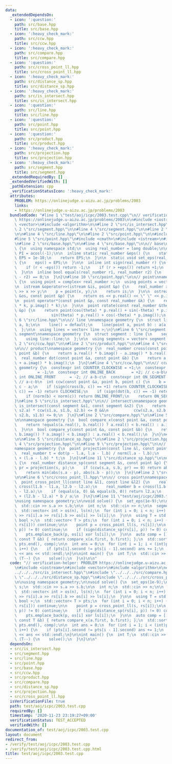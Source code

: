 ```yaml
---
data:
  _extendedDependsOn:
  - icon: ':question:'
    path: src/base.hpp
    title: src/base.hpp
  - icon: ':heavy_check_mark:'
    path: src/ccw.hpp
    title: src/ccw.hpp
  - icon: ':heavy_check_mark:'
    path: src/compare.hpp
    title: src/compare.hpp
  - icon: ':question:'
    path: src/cross_point_ll.hpp
    title: src/cross_point_ll.hpp
  - icon: ':heavy_check_mark:'
    path: src/distance_sp.hpp
    title: src/distance_sp.hpp
  - icon: ':heavy_check_mark:'
    path: src/is_intersect.hpp
    title: src/is_intersect.hpp
  - icon: ':question:'
    path: src/line.hpp
    title: src/line.hpp
  - icon: ':question:'
    path: src/point.hpp
    title: src/point.hpp
  - icon: ':question:'
    path: src/product.hpp
    title: src/product.hpp
  - icon: ':heavy_check_mark:'
    path: src/projection.hpp
    title: src/projection.hpp
  - icon: ':heavy_check_mark:'
    path: src/segment.hpp
    title: src/segment.hpp
  _extendedRequiredBy: []
  _extendedVerifiedWith: []
  _pathExtension: cpp
  _verificationStatusIcon: ':heavy_check_mark:'
  attributes:
    PROBLEM: https://onlinejudge.u-aizu.ac.jp/problems/2003
    links:
    - https://onlinejudge.u-aizu.ac.jp/problems/2003
  bundledCode: "#line 1 \"test/aoj/icpc/2003.test.cpp\"\n// verification-helper: PROBLEM\
    \ https://onlinejudge.u-aizu.ac.jp/problems/2003\n\n#include <iostream>\n#include\
    \ <vector>\n#include <algorithm>\n\n#line 2 \"src/is_intersect.hpp\"\n\n#line\
    \ 2 \"src/segment.hpp\"\n\n#line 4 \"src/segment.hpp\"\n\n#line 2 \"src/line.hpp\"\
    \n\n#line 4 \"src/line.hpp\"\n\n#line 2 \"src/point.hpp\"\n\n#include <complex>\n\
    #line 5 \"src/point.hpp\"\n#include <cmath>\n#include <istream>\n#include <ostream>\n\
    \n#line 2 \"src/base.hpp\"\n\n#line 4 \"src/base.hpp\"\n\n// base\nnamespace geometry\
    \ {\n  using namespace std;\n  using real_number = long double;\n\n  const real_number\
    \ PI = acosl(-1);\n\n  inline static real_number &eps() {\n    static real_number\
    \ EPS = 1e-10;\n    return EPS;\n  }\n\n  static void set_eps(real_number EPS)\
    \ {\n    eps() = EPS;\n  }\n\n  inline int sign(real_number r) {\n    set_eps(1e-10);\n\
    \    if (r < -eps()) return -1;\n    if (r > +eps()) return +1;\n    return 0;\n\
    \  }\n\n  inline bool equals(real_number r1, real_number r2) {\n    return sign(r1\
    \ - r2) == 0;\n  }\n}\n#line 10 \"src/point.hpp\"\n\n// point\nnamespace geometry\
    \ {\n  using point = complex< real_number >;\n  using points = vector< point >;\n\
    \n  istream &operator>>(istream &is, point &p) {\n    real_number x, y;\n    is\
    \ >> x >> y;\n    p = point(x, y);\n    return is;\n  }\n\n  ostream &operator<<(ostream\
    \ &os, const point &p) {\n    return os << p.real() << \" \" << p.imag();\n  }\n\
    \n  point operator*(const point &p, const real_number &k) {\n    return point(p.real()\
    \ * k, p.imag() * k);\n  }\n\n  point rotate(const real_number &theta, const point\
    \ &p) {\n    return point(cos(theta) * p.real() + sin(-theta) * p.imag(),\n  \
    \               sin(theta) * p.real() + cos(-theta) * p.imag());\n  }\n}\n#line\
    \ 6 \"src/line.hpp\"\n\n// line \nnamespace geometry {\n  struct line {\n    point\
    \ a, b;\n\n    line() = default;\n    line(point a, point b) : a(a), b(b) {}\n\
    \  };\n\n  using lines = vector< line >;\n}\n#line 6 \"src/segment.hpp\"\n\n//\
    \ segment\nnamespace geometry {\n  struct segment : line {\n    segment() = default;\n\
    \    using line::line;\n  };\n\n  using segments = vector< segment >;\n}\n#line\
    \ 2 \"src/ccw.hpp\"\n\n#line 2 \"src/product.hpp\"\n\n#line 4 \"src/product.hpp\"\
    \n\n// product\nnamespace geometry {\n  real_number cross(const point &a, const\
    \ point &b) {\n    return a.real() * b.imag() - a.imag() * b.real();\n  }\n\n\
    \  real_number dot(const point &a, const point &b) {\n    return a.real() * b.real()\
    \ + a.imag() * b.imag();\n  }\n}\n#line 4 \"src/ccw.hpp\"\n\n// ccw\nnamespace\
    \ geometry {\n  constexpr int COUNTER_CLOCKWISE = +1;\n  constexpr int CLOCKWISE\
    \         = -1;\n  constexpr int ONLINE_BACK       = +2; // c-a-b\n  constexpr\
    \ int ONLINE_FRONT      = -2; // a-b-c\n  constexpr int ON_SEGMENT        =  0;\
    \ // a-c-b\n  int ccw(const point &a, point b, point c) {\n    b = b - a, c =\
    \ c - a;\n    if (sign(cross(b, c)) == +1) return COUNTER_CLOCKWISE;\n    if (sign(cross(b,\
    \ c)) == -1) return CLOCKWISE;\n    if (sign(dot(b, c)) == -1) return ONLINE_BACK;\n\
    \    if (norm(b) < norm(c)) return ONLINE_FRONT;\n    return ON_SEGMENT;\n  }\n\
    }\n#line 5 \"src/is_intersect.hpp\"\n\n// intersect\nnamespace geometry {\n  bool\
    \ is_intersect(const segment &s1, const segment &s2) {\n    return ccw(s1.a, s1.b,\
    \ s2.a) * ccw(s1.a, s1.b, s2.b) <= 0 &&\n           ccw(s2.a, s2.b, s1.a) * ccw(s2.a,\
    \ s2.b, s1.b) <= 0;\n  }\n}\n#line 2 \"src/compare.hpp\"\n\n#line 5 \"src/compare.hpp\"\
    \n\nnamespace geometry {\n  bool compare_x(const point &a, const point &b) {\n\
    \    return !equals(a.real(), b.real()) ? a.real() < b.real() : a.imag() < b.imag();\n\
    \  }\n\n  bool compare_y(const point &a, const point &b) {\n    return !equals(a.imag(),\
    \ b.imag()) ? a.imag() < b.imag() : a.real() < b.real();\n  }\n}\n#line 2 \"src/distance_sp.hpp\"\
    \n\n#line 5 \"src/distance_sp.hpp\"\n\n#line 2 \"src/projection.hpp\"\n\n#line\
    \ 4 \"src/projection.hpp\"\n\n#line 9 \"src/projection.hpp\"\n\n// projection\n\
    namespace geometry {\n  point projection(const line &l, const point &p) {\n  \
    \  real_number t = dot(p - l.a, l.a - l.b) / norm(l.a - l.b);\n    return l.a\
    \ + (l.a - l.b) * t;\n  }\n}\n#line 11 \"src/distance_sp.hpp\"\n\nnamespace geometry\
    \ {\n  real_number distance_sp(const segment &s, const point &p) {\n    point\
    \ pr = projection(s, p);\n    if (ccw(s.a, s.b, pr) == 0) return abs(pr - p);\n\
    \    return min(abs(s.a - p), abs(s.b - p));\n  }\n}\n#line 2 \"src/cross_point_ll.hpp\"\
    \n\n#line 6 \"src/cross_point_ll.hpp\"\n\n// cross point\nnamespace geometry {\n\
    \  point cross_point_ll(const line &l1, const line &l2) {\n    real_number a =\
    \ cross(l1.b - l1.a, l2.b - l2.a);\n    real_number b = cross(l1.b - l1.a, l1.b\
    \ - l2.a);\n    if (equals(a, 0) && equals(b, 0)) return l2.a;\n    return l2.a\
    \ + (l2.b - l2.a) * b / a;\n  }\n}\n#line 11 \"test/aoj/icpc/2003.test.cpp\"\n\
    \nusing namespace geometry;\n\nvoid solve() {\n  set_eps(1e-9);\n\n  segment s;\n\
    \  std::cin >> s.a >> s.b;\n\n  int n;\n  std::cin >> n;\n\n  segments rs(n);\n\
    \  std::vector< int > os(n), ls(n);\n  for (int i = 0; i < n; i++) {\n    std::cin\
    \ >> rs[i].a >> rs[i].b >> os[i] >> ls[i];\n  }\n\n  using T = std::pair< point,\
    \ bool >;\n  std::vector< T > pts;\n  for (int i = 0; i < n; i++) {\n    if (!is_intersect(s,\
    \ rs[i])) continue;\n\n    point p = cross_point_ll(s, rs[i]);\n\n    if (sign(distance_sp(s,\
    \ p)) != 0) continue;\n    if (sign(distance_sp(rs[i], p)) != 0) continue;\n\n\
    \    pts.emplace_back(p, os[i] xor ls[i]);\n  }\n\n  auto comp = [](const T &a,\
    \ const T &b) { return compare_x(a.first, b.first); };\n  std::sort(pts.begin(),\
    \ pts.end(), comp);\n\n  int ans = 0;\n  for (int i = 1; i < (int)pts.size();\
    \ i++) {\n    if (pts[i].second != pts[i - 1].second) ans += 1;\n  }\n\n  std::cout\
    \ << ans << std::endl;\n}\n\nint main() {\n  int T;\n  std::cin >> T;\n\n  while\
    \ (T--) {\n    solve();\n  }\n}\n\n"
  code: "// verification-helper: PROBLEM https://onlinejudge.u-aizu.ac.jp/problems/2003\n\
    \n#include <iostream>\n#include <vector>\n#include <algorithm>\n\n#include \"\
    ../../../src/is_intersect.hpp\"\n#include \"../../../src/compare.hpp\"\n#include\
    \ \"../../../src/distance_sp.hpp\"\n#include \"../../../src/cross_point_ll.hpp\"\
    \n\nusing namespace geometry;\n\nvoid solve() {\n  set_eps(1e-9);\n\n  segment\
    \ s;\n  std::cin >> s.a >> s.b;\n\n  int n;\n  std::cin >> n;\n\n  segments rs(n);\n\
    \  std::vector< int > os(n), ls(n);\n  for (int i = 0; i < n; i++) {\n    std::cin\
    \ >> rs[i].a >> rs[i].b >> os[i] >> ls[i];\n  }\n\n  using T = std::pair< point,\
    \ bool >;\n  std::vector< T > pts;\n  for (int i = 0; i < n; i++) {\n    if (!is_intersect(s,\
    \ rs[i])) continue;\n\n    point p = cross_point_ll(s, rs[i]);\n\n    if (sign(distance_sp(s,\
    \ p)) != 0) continue;\n    if (sign(distance_sp(rs[i], p)) != 0) continue;\n\n\
    \    pts.emplace_back(p, os[i] xor ls[i]);\n  }\n\n  auto comp = [](const T &a,\
    \ const T &b) { return compare_x(a.first, b.first); };\n  std::sort(pts.begin(),\
    \ pts.end(), comp);\n\n  int ans = 0;\n  for (int i = 1; i < (int)pts.size();\
    \ i++) {\n    if (pts[i].second != pts[i - 1].second) ans += 1;\n  }\n\n  std::cout\
    \ << ans << std::endl;\n}\n\nint main() {\n  int T;\n  std::cin >> T;\n\n  while\
    \ (T--) {\n    solve();\n  }\n}\n\n"
  dependsOn:
  - src/is_intersect.hpp
  - src/segment.hpp
  - src/line.hpp
  - src/point.hpp
  - src/base.hpp
  - src/ccw.hpp
  - src/product.hpp
  - src/compare.hpp
  - src/distance_sp.hpp
  - src/projection.hpp
  - src/cross_point_ll.hpp
  isVerificationFile: true
  path: test/aoj/icpc/2003.test.cpp
  requiredBy: []
  timestamp: '2020-11-23 23:19:27+09:00'
  verificationStatus: TEST_ACCEPTED
  verifiedWith: []
documentation_of: test/aoj/icpc/2003.test.cpp
layout: document
redirect_from:
- /verify/test/aoj/icpc/2003.test.cpp
- /verify/test/aoj/icpc/2003.test.cpp.html
title: test/aoj/icpc/2003.test.cpp
---
```

